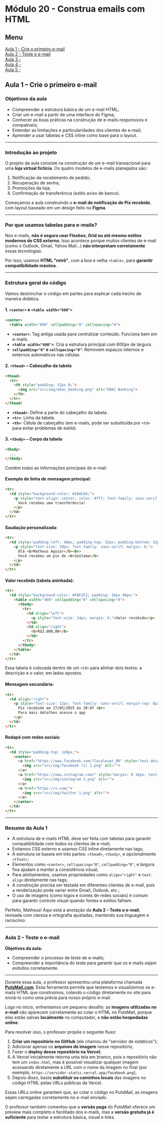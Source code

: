 # Módulo 20 - Construa emails com HTML

## Menu 
[Aula 1 - Crie o primeiro e-mail](#aula-1--crie-o-primeiro-e-mail)  
[Aula 2 - Teste o e-mail](#aula-2--teste-o-e-mail)  
[Aula 3 -](#aula-)  
[Aula 4 -](#aula-)  
[Aula 5 -](#aula-)  

## **Aula 1 – Crie o primeiro e-mail**

### **Objetivos da aula**

* Compreender a estrutura básica de um e-mail HTML;
* Criar um e-mail a partir de uma interface do Figma;
* Conhecer as boas práticas na construção de e-mails responsivos e compatíveis;
* Entender as limitações e particularidades dos clientes de e-mail;
* Aprender a usar tabelas e CSS inline como base para o layout.

---

### **Introdução ao projeto**

O projeto da aula consiste na construção de um e-mail transacional para uma **loja virtual fictícia**. Os quatro modelos de e-mails planejados são:

1. Notificação de recebimento de pedido;
2. Recuperação de senha;
3. Promoções da loja;
4. Confirmação de transferência (estilo aviso de banco).

Começamos a aula construindo o **e-mail de notificação de Pix recebido**, com layout baseado em um design feito no **Figma**.

---

### **Por que usamos tabelas para e-mails?**

Nos e-mails, **não é seguro usar Flexbox, Grid ou até mesmo estilos modernos de CSS externo**. Isso acontece porque muitos clientes de e-mail (como o Outlook, Gmail, Yahoo Mail...) **não interpretam corretamente** essas tecnologias.

Por isso, usamos **HTML "retrô"**, com a boa e velha `<table>`, para **garantir compatibilidade máxima**.

---

### **Estrutura geral do código**

Vamos destrinchar o código em partes para explicar cada trecho de maneira didática.

#### 1. `<center>` e `<table width="600">`

```html
<center>
  <table width="600" cellpadding="0" cellspacing="0">
```

* **`<center>`**: Tag antiga usada para centralizar conteúdo. Funciona bem em e-mails.
* **`<table width="600">`**: Cria a estrutura principal com 600px de largura.
* **`cellpadding="0"` e `cellspacing="0"`**: Removem espaços internos e externos automáticos nas células.

#### 2. `<thead>` – Cabeçalho da tabela

```html
<thead>
  <tr>
    <th style="padding: 32px 0;">
      <img src="src/img/ebac_banking.png" alt="EBAC Banking">
    </th>
  </tr>
</thead>
```

* **`<thead>`**: Define a parte do cabeçalho da tabela.
* **`<tr>`**: Linha da tabela.
* **`<th>`**: Célula de cabeçalho (em e-mails, pode ser substituída por `<td>` para evitar problemas de estilo).

#### 3. `<tbody>` – Corpo da tabela

```html
<tbody>
  ...
</tbody>
```

Contém todas as informações principais do e-mail.

#### Exemplo de linha de mensagem principal:

```html
<tr>
  <td style="background-color: #10AC84;">
    <p style="text-align: center; color: #fff; font-family: sans-serif; font-size: 24px; font-weight: bold;">
      Você recebeu uma transferência!
    </p>
  </td>
</tr>
```

#### Saudação personalizada:

```html
<tr>
  <td style="padding-left: 40px; padding-top: 32px; padding-bottom: 32px;">
    <p style="font-size: 20px; font-family: sans-serif; margin: 0;">
      Olá <b>Matheus Aguiar</b><br>
      Você recebeu um pix do <b>Saitama</b>
    </p>
  </td>
</tr>
```

#### Valor recebido (tabela aninhada):

```html
<tr>
  <td style="background-color: #F8F2F2; padding: 16px 40px;">
    <table width="460" cellpadding="0" cellspacing="0">
      <tbody>
        <tr>
          <td align="left">
            <p style="font-size: 14px; margin: 0;">Valor recebido</p>
          </td>
          <td align="right">
            <b>R$3.000,00</b>
          </td>
        </tr>
      </tbody>
    </table>
  </td>
</tr>
```

Essa tabela é colocada dentro de um `<td>` para alinhar dois textos: a descrição e o valor, em lados opostos.

#### Mensagem secundária:

```html
<tr>
  <td align="right">
    <p style="font-size: 12px; font-family: sans-serif; margin-top: 8px;">
      Pix recebido em 27/05/2025 às 20:07 <br>
      Para mais detalhes acesse o app
    </p>
  </td>
</tr>
```

#### Rodapé com redes sociais:

```html
<tr>
  <td style="padding-top: 128px;">
    <center>
      <a href="https://www.facebook.com/?locale=pt_BR" style="text-decoration: none;">
        <img src="src/img/facebook (1) 1.png" alt="">
      </a>
      <a href="https://www.instagram.com/" style="margin: 0 16px; text-decoration: none;">
        <img src="src/img/instagram 1.png" alt="">
      </a>
      <a href="https://x.com/">
        <img src="src/img/twitter 1.png" alt="">
      </a>
    </center>
  </td>
</tr>
```

---

### **Resumo da Aula 1**

* A estrutura de e-mails HTML deve ser feita com tabelas para garantir compatibilidade com todos os clientes de e-mail;
* Evitamos CSS externo e usamos CSS inline diretamente nas tags;
* A estrutura se baseia em três partes: `<thead>`, `<tbody>`, e opcionalmente `<tfoot>`;
* Elementos como `<center>`, `cellspacing="0"`, `cellpadding="0"`, e largura fixa ajudam a manter a consistência visual;
* Para alinhamentos, usamos propriedades como `align="right"` e `text-align` diretamente nas tags;
* A construção precisa ser testada em diferentes clientes de e-mail, pois a renderização pode variar entre Gmail, Outlook, etc.;
* O uso de imagens (como logos e ícones de redes sociais) é comum para garantir controle visual quando fontes e estilos falham.

Perfeito, Matheus! Aqui está a anotação da **Aula 2 – Teste o e-mail**, revisada com clareza e ortografia ajustadas, mantendo sua linguagem e raciocínio:

---

### Aula 2 – Teste o e-mail

**Objetivos da aula:**

* Compreender o processo de teste de e-mails;
* Compreender a importância do teste para garantir que os e-mails sejam exibidos corretamente.

---

Durante essa aula, o professor apresentou uma plataforma chamada **[PutsMail.com](https://putsmail.com/)**. Essa ferramenta permite que testemos e visualizemos os e-mails HTML que construímos, colando o código diretamente no site para enviá-lo como uma prévia para nosso próprio e-mail.

Logo no início, enfrentamos um pequeno desafio: as **imagens utilizadas no e-mail** não aparecem corretamente ao colar o HTML no PutsMail, porque elas estão salvas **localmente** no computador, e **não estão hospedadas online**.

Para resolver isso, o professor propõe o seguinte fluxo:

1. **Criar um repositório no GitHub** (ele chamou de "servidor de estáticos");
2. Adicionar apenas os **arquivos de imagem** nesse repositório;
3. Fazer o **deploy desse repositório na Vercel**;
4. A Vercel inicialmente retorna uma tela em branco, pois o repositório não tem um `index.html`, mas é possível visualizar qualquer imagem acessando diretamente a URL com o nome da imagem no final (por exemplo, `https://servidor-static.vercel.app/facebook.png`);
5. Depois disso, basta **substituir os caminhos locais** das imagens no código HTML pelas URLs públicas da Vercel.

Essas URLs online garantem que, ao colar o código no PutsMail, as imagens sejam carregadas corretamente no e-mail enviado.

O professor também comentou que a **versão paga** do PutsMail oferece um preview mais completo e facilitado dos e-mails, mas a **versão gratuita já é suficiente** para testar a estrutura básica, visual e links.
